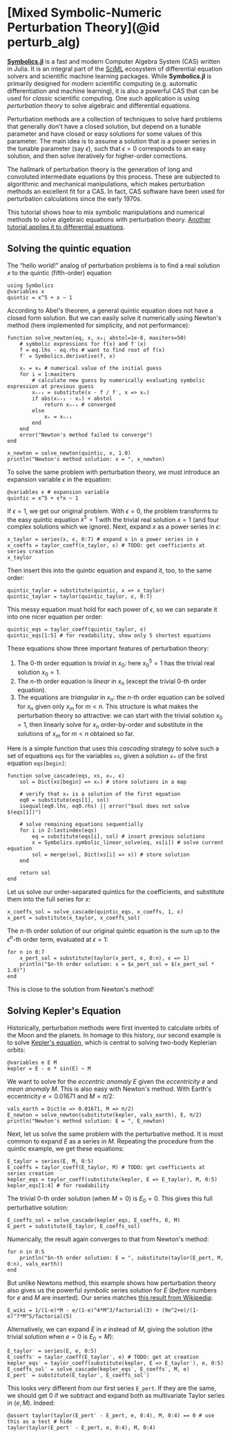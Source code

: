 # [Mixed Symbolic-Numeric Perturbation Theory](@id perturb_alg)

[**Symbolics.jl**](https://github.com/JuliaSymbolics/Symbolics.jl) is a fast and modern Computer Algebra System (CAS) written in Julia. It is an integral part of the [SciML](https://sciml.ai/) ecosystem of differential equation solvers and scientific machine learning packages. While **Symbolics.jl** is primarily designed for modern scientific computing (e.g. automatic differentiation and machine learning), it is also a powerful CAS that can be used for *classic* scientific computing. One such application is using *perturbation theory* to solve algebraic and differential equations.

Perturbation methods are a collection of techniques to solve hard problems that generally don't have a closed solution, but depend on a tunable parameter and have closed or easy solutions for some values of this parameter. The main idea is to assume a solution that is a power series in the tunable parameter (say $ϵ$), such that $ϵ = 0$ corresponds to an easy solution, and then solve iteratively for higher-order corrections.

The hallmark of perturbation theory is the generation of long and convoluted intermediate equations by this process. These are subjected to algorithmic and mechanical manipulations, which makes perturbation methods an excellent fit for a CAS. In fact, CAS software have been used for perturbation calculations since the early 1970s.

This tutorial shows how to mix symbolic manipulations and numerical methods to solve algebraic equations with perturbation theory. [Another tutorial applies it to differential equations](https://docs.sciml.ai/ModelingToolkit/stable/examples/perturbation/).

## Solving the quintic equation

The “hello world!” analog of perturbation problems is to find a real solution $x$ to the quintic (fifth-order) equation
```@example perturb
using Symbolics
@variables x
quintic = x^5 + x ~ 1
```
According to Abel's theorem, a general quintic equation does not have a closed form solution. But we can easily solve it numerically using Newton's method (here implemented for simplicity, and not performance):
```@example perturb
function solve_newton(eq, x, x₀; abstol=1e-8, maxiters=50)
    # symbolic expressions for f(x) and f′(x)
    f = eq.lhs - eq.rhs # want to find root of f(x)
    f′ = Symbolics.derivative(f, x)

    xₙ = x₀ # numerical value of the initial guess
    for i = 1:maxiters
        # calculate new guess by numerically evaluating symbolic expression at previous guess
        xₙ₊₁ = substitute(x - f / f′, x => xₙ)
        if abs(xₙ₊₁ - xₙ) < abstol
            return xₙ₊₁ # converged
        else
            xₙ = xₙ₊₁
        end
    end
    error("Newton's method failed to converge")
end

x_newton = solve_newton(quintic, x, 1.0)
println("Newton's method solution: x = ", x_newton)
```

To solve the same problem with perturbation theory, we must introduce an expansion variable $ϵ$ in the equation:
```@example perturb
@variables ϵ # expansion variable
quintic = x^5 + ϵ*x ~ 1
```
If $ϵ = 1$, we get our original problem. With $ϵ = 0$, the problem transforms to the easy quintic equation $x^5 = 1$ with the trivial real solution $x = 1$ (and four complex solutions which we ignore). Next, expand $x$ as a power series in $ϵ$:
```@example perturb
x_taylor = series(x, ϵ, 0:7) # expand x in a power series in ϵ
x_coeffs = taylor_coeff(x_taylor, ϵ) # TODO: get coefficients at series creation
x_taylor
```
Then insert this into the quintic equation and expand it, too, to the same order:
```@example perturb
quintic_taylor = substitute(quintic, x => x_taylor)
quintic_taylor = taylor(quintic_taylor, ϵ, 0:7)
```
This messy equation must hold for each power of $ϵ$, so we can separate it into one nicer equation per order:
```@example perturb
quintic_eqs = taylor_coeff(quintic_taylor, ϵ)
quintic_eqs[1:5] # for readability, show only 5 shortest equations
```
These equations show three important features of perturbation theory:
1. The $0$-th order equation is *trivial* in $x_0$: here $x_0^5 = 1$ has the trivial real solution $x_0 = 1$.
2. The $n$-th order equation is *linear* in $x_n$ (except the trivial $0$-th order equation).
3. The equations are *triangular* in $x_n$: the $n$-th order equation can be solved for $x_n$ given only $x_m$ for $m<n$.
This structure is what makes the perturbation theory so attractive: we can start with the trivial solution $x_0 = 1$, then linearly solve for $x_n$ order-by-order and substitute in the solutions of $x_m$ for $m<n$ obtained so far.

Here is a simple function that uses this *cascading* strategy to solve such a set of equations `eqs` for the variables `xs`, given a solution `x₀` of the first equation `eqs[begin]`:
```@example perturb
function solve_cascade(eqs, xs, x₀, ϵ)
    sol = Dict(xs[begin] => x₀) # store solutions in a map

    # verify that x₀ is a solution of the first equation
    eq0 = substitute(eqs[1], sol)
    isequal(eq0.lhs, eq0.rhs) || error("$sol does not solve $(eqs[1])")

    # solve remaining equations sequentially
    for i in 2:lastindex(eqs)
        eq = substitute(eqs[i], sol) # insert previous solutions
        x = Symbolics.symbolic_linear_solve(eq, xs[i]) # solve current equation
        sol = merge(sol, Dict(xs[i] => x)) # store solution
    end

    return sol
end
```
Let us solve our order-separated quintics for the coefficients, and substitute them into the full series for $x$:
```@example perturb
x_coeffs_sol = solve_cascade(quintic_eqs, x_coeffs, 1, ϵ)
x_pert = substitute(x_taylor, x_coeffs_sol)
```
The $n$-th order solution of our original quintic equation is the sum up to the $ϵ^n$-th order term, evaluated at $ϵ=1$:
```@example perturb
for n in 0:7
    x_pert_sol = substitute(taylor(x_pert, ϵ, 0:n), ϵ => 1)
    println("$n-th order solution: x = $x_pert_sol = $(x_pert_sol * 1.0)")
end
```
This is close to the solution from Newton's method!

## Solving Kepler's Equation

Historically, perturbation methods were first invented to calculate orbits of the Moon and the planets. In homage to this history, our second example is to solve [Kepler's equation](https://en.wikipedia.org/wiki/Kepler's_equation), which is central to solving two-body Keplerian orbits:
```@example perturb
@variables e E M
kepler = E - e * sin(E) ~ M
```
We want to solve for the *eccentric anomaly* $E$ given the *eccentricity* $e$ and *mean anomaly* $M$.
This is also easy with Newton's method. With Earth's eccentricity $e = 0.01671$ and $M = \pi/2$:
```@example perturb
vals_earth = Dict(e => 0.01671, M => π/2)
E_newton = solve_newton(substitute(kepler, vals_earth), E, π/2)
println("Newton's method solution: E = ", E_newton)
```

Next, let us solve the same problem with the perturbative method. It is most common to expand $E$ as a series in $M$. Repeating the procedure from the quintic example, we get these equations:
```@example perturb
E_taylor = series(E, M, 0:5)
E_coeffs = taylor_coeff(E_taylor, M) # TODO: get coefficients at series creation
kepler_eqs = taylor_coeff(substitute(kepler, E => E_taylor), M, 0:5)
kepler_eqs[1:4] # for readability
```
The trivial $0$-th order solution (when $M=0$) is $E_0=0$. This gives this full perturbative solution:
```@example perturb
E_coeffs_sol = solve_cascade(kepler_eqs, E_coeffs, 0, M)
E_pert = substitute(E_taylor, E_coeffs_sol)
```

Numerically, the result again converges to that from Newton's method:
```@example perturb
for n in 0:5
    println("$n-th order solution: E = ", substitute(taylor(E_pert, M, 0:n), vals_earth))
end
```
But unlike Newtons method, this example shows how perturbation theory also gives us the powerful *symbolic* series solution for $E$ (*before* numbers for $e$ and $M$ are inserted). Our series matches [this result from Wikipedia](https://en.wikipedia.org/wiki/Kepler%27s_equation#Inverse_Kepler_equation):
```@example perturb
E_wiki = 1/(1-e)*M - e/(1-e)^4*M^3/factorial(3) + (9e^2+e)/(1-e)^7*M^5/factorial(5)
```

Alternatively, we can expand $E$ in $e$ instead of $M$, giving the solution (the trivial solution when $e = 0$ is $E_0=M$):
```@example perturb
E_taylor′ = series(E, e, 0:5)
E_coeffs′ = taylor_coeff(E_taylor′, e) # TODO: get at creation
kepler_eqs′ = taylor_coeff(substitute(kepler, E => E_taylor′), e, 0:5)
E_coeffs_sol′ = solve_cascade(kepler_eqs′, E_coeffs′, M, e)
E_pert′ = substitute(E_taylor′, E_coeffs_sol′)
```
This looks very different from our first series `E_pert`. If they are the same, we should get $0$ if we subtract and expand both as multivariate Taylor series in $(e,M)$. Indeed:
```@example perturb
@assert taylor(taylor(E_pert′ - E_pert, e, 0:4), M, 0:4) == 0 # use this as a test # hide
taylor(taylor(E_pert′ - E_pert, e, 0:4), M, 0:4)
```
